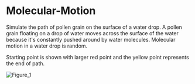 # Molecular-Motion
Simulate the path of pollen grain on the surface of a water drop. A pollen grain floating on a drop of water moves across the surface of the water because it's constantly pushed around by water molecules. Molecular motion in a water drop is random.

Starting point is shown with larger red point and the yellow point represents the end of path. 

![Figure_1](https://user-images.githubusercontent.com/46178706/91315424-aac62380-e785-11ea-9489-c71ed709a2fe.png)

